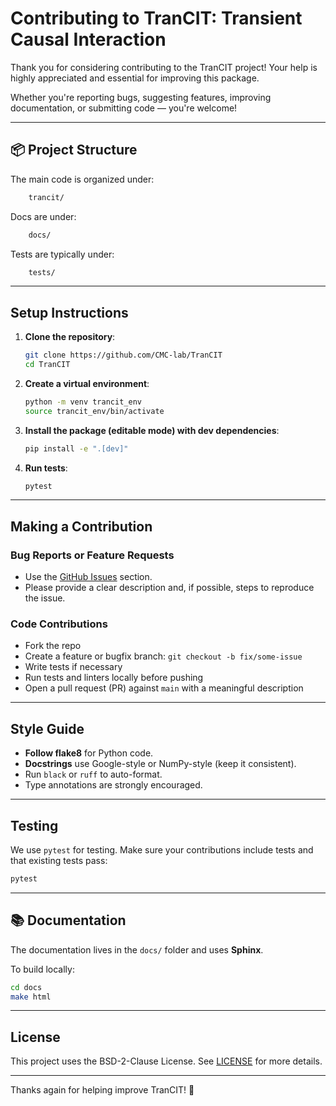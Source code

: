 # Contributing to TranCIT: Transient Causal Interaction

Thank you for considering contributing to the TranCIT project!
Your help is highly appreciated and essential for improving this package.

Whether you're reporting bugs, suggesting features, improving documentation, or submitting code — you're welcome!

---

## 📦 Project Structure

The main code is organized under:

```bash
    trancit/
```

Docs are under:

```bash
    docs/
```

Tests are typically under:

```bash
    tests/
```

---

## Setup Instructions

1. **Clone the repository**:

   ```bash
   git clone https://github.com/CMC-lab/TranCIT
   cd TranCIT
   ```

2. **Create a virtual environment**:

   ```bash
   python -m venv trancit_env
   source trancit_env/bin/activate
   ```

3. **Install the package (editable mode) with dev dependencies**:

   ```bash
   pip install -e ".[dev]"
   ```

4. **Run tests**:

   ```bash
   pytest
   ```

---

## Making a Contribution

### Bug Reports or Feature Requests

- Use the [GitHub Issues](https://github.com/CMC-lab/TranCIT/issues) section.
- Please provide a clear description and, if possible, steps to reproduce the issue.

### Code Contributions

- Fork the repo
- Create a feature or bugfix branch: `git checkout -b fix/some-issue`
- Write tests if necessary
- Run tests and linters locally before pushing
- Open a pull request (PR) against `main` with a meaningful description

---

## Style Guide

- **Follow flake8** for Python code.
- **Docstrings** use Google-style or NumPy-style (keep it consistent).
- Run `black` or `ruff` to auto-format.
- Type annotations are strongly encouraged.

---

## Testing

We use `pytest` for testing. Make sure your contributions include tests and that existing tests pass:

```bash
pytest
```

---

## 📚 Documentation

The documentation lives in the `docs/` folder and uses **Sphinx**.

To build locally:

```bash
cd docs
make html
```

---

## License

This project uses the BSD-2-Clause License. See [LICENSE](./LICENSE) for more details.

---

Thanks again for helping improve TranCIT! 🙏
